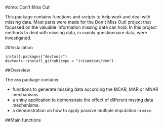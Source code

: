 #dmo: Don't Miss Out

This package contains functions and scripts to help work and deal with missing data. Most parts were made for the Don't Miss Out! project that focussed on the valuable information missing data can hold. In this project methods to deal with missing data, in mainly questionnaire data, were investigated. 

##Installation

```{r}
install.packages("devtools")
devtools::install_github(repo = "iriseekout/dmo")
```

##Overview

The `dmo` package contains:

* functions to generate missing data according the MCAR, MAR or MNAR mechanisms.
* a shiny application to demonstrate the effect of different mssing data mechanisms.
* a demonstration on how to apply passive multiple imputation in `mice`.

##Main functions

